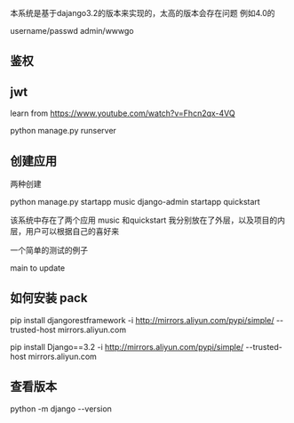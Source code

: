 
本系统是基于dajango3.2的版本来实现的，太高的版本会存在问题 例如4.0的

username/passwd admin/wwwgo

## 鉴权



## jwt
learn from https://www.youtube.com/watch?v=Fhcn2qx-4VQ

python manage.py runserver






## 创建应用
两种创建

python manage.py startapp music
django-admin startapp quickstart


该系统中存在了两个应用 music  和quickstart 我分别放在了外层，以及项目的内层，用户可以根据自己的喜好来

一个简单的测试的例子


main to update 


## 如何安装 pack
pip install djangorestframework -i http://mirrors.aliyun.com/pypi/simple/ --trusted-host mirrors.aliyun.com

pip install Django==3.2     -i http://mirrors.aliyun.com/pypi/simple/ --trusted-host mirrors.aliyun.com


## 查看版本
 python -m django --version